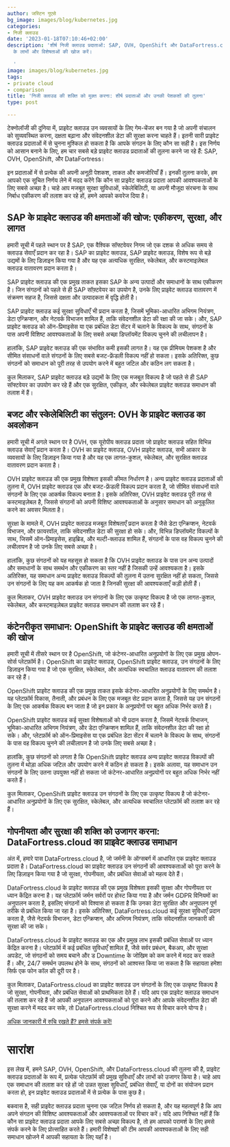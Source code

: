 ```yaml
---
author: जस्टिन गुएसे
bg_image: images/blog/kubernetes.jpg
categories:
- निजी क्लाउड
date: '2023-01-18T07:10:46+02:00'
description: 'शीर्ष निजी क्लाउड प्रदाताओं: SAP, OVH, OpenShift और DataFortress.cloud
  के लाभों और विशेषताओं की खोज करें।

  '
image: images/blog/kubernetes.jpg
tags:
- private cloud
- comparison
title: 'निजी क्लाउड की शक्ति को मुक्त करना: शीर्ष प्रदाताओं और उनकी पेशकशों की तुलना'
type: post

---
```

टेक्नोलॉजी की दुनिया में, प्राइवेट क्लाउड उन व्यवसायों के लिए गेम-चेंजर बन गया है जो अपनी संचालन को सुव्यवस्थित करना, दक्षता बढ़ाना और संवेदनशील डेटा की सुरक्षा करना चाहते हैं। इतनी सारी प्राइवेट क्लाउड प्रदाताओं में से चुनना मुश्किल हो सकता है कि आपके संगठन के लिए कौन सा सही है। इस निर्णय को आसान बनाने के लिए, हम चार सबसे बड़े प्राइवेट क्लाउड प्रदाताओं की तुलना करने जा रहे हैं: SAP, OVH, OpenShift, और DataFortress।

इन प्रदाताओं में से प्रत्येक की अपनी अनूठी पेशकश, ताकत और कमजोरियाँ हैं। इनकी तुलना करके, हम आपको एक सूचित निर्णय लेने में मदद करेंगे कि कौन सा प्राइवेट क्लाउड प्रदाता आपकी आवश्यकताओं के लिए सबसे अच्छा है। चाहे आप मजबूत सुरक्षा सुविधाओं, स्केलेबिलिटी, या अपनी मौजूदा संरचना के साथ निर्बाध एकीकरण की तलाश कर रहे हों, हमने आपको कवरेज दिया है।

## SAP के प्राइवेट क्लाउड की क्षमताओं की खोज: एकीकरण, सुरक्षा, और लागत

हमारी सूची में पहले स्थान पर है SAP, एक वैश्विक सॉफ्टवेयर निगम जो एक दशक से अधिक समय से क्लाउड सेवाएँ प्रदान कर रहा है। SAP का प्राइवेट क्लाउड, SAP प्राइवेट क्लाउड, विशेष रूप से बड़े उद्यमों के लिए डिज़ाइन किया गया है और यह एक अत्यधिक सुरक्षित, स्केलेबल, और कस्टमाइज़ेबल क्लाउड वातावरण प्रदान करता है।

SAP प्राइवेट क्लाउड की एक प्रमुख ताकत इसका SAP के अन्य उत्पादों और समाधानों के साथ एकीकरण है। जिन संगठनों को पहले से ही SAP सॉफ़्टवेयर का उपयोग है, उनके लिए प्राइवेट क्लाउड वातावरण में संक्रमण सहज है, जिससे दक्षता और उत्पादकता में वृद्धि होती है।

SAP प्राइवेट क्लाउड कई सुरक्षा सुविधाएँ भी प्रदान करता है, जिसमें भूमिका-आधारित अभिगम नियंत्रण, डेटा एन्क्रिप्शन, और नेटवर्क विभाजन शामिल हैं, ताकि संवेदनशील डेटा की रक्षा की जा सके। और, SAP प्राइवेट क्लाउड को ऑन-प्रिमाइसेस या एक प्रबंधित डेटा सेंटर में चलाने के विकल्प के साथ, संगठनों के पास अपनी विशिष्ट आवश्यकताओं के लिए सबसे अच्छा डिप्लॉयमेंट विकल्प चुनने की लचीलापन है।

हालांकि, SAP प्राइवेट क्लाउड की एक संभावित कमी इसकी लागत है। यह एक प्रीमियम पेशकश है और सीमित संसाधनों वाले संगठनों के लिए सबसे बजट-फ्रेंडली विकल्प नहीं हो सकता। इसके अतिरिक्त, कुछ संगठनों को समाधान को पूरी तरह से उपयोग करने में बहुत जटिल और कठिन लग सकता है।

कुल मिलाकर, SAP प्राइवेट क्लाउड बड़े उद्यमों के लिए एक मजबूत विकल्प है जो पहले से ही SAP सॉफ्टवेयर का उपयोग कर रहे हैं और एक सुरक्षित, एकीकृत, और स्केलेबल प्राइवेट क्लाउड समाधान की तलाश में हैं।

## बजट और स्केलेबिलिटी का संतुलन: OVH के प्राइवेट क्लाउड का अवलोकन

हमारी सूची में अगले स्थान पर है OVH, एक यूरोपीय क्लाउड प्रदाता जो प्राइवेट क्लाउड सहित विभिन्न क्लाउड सेवाएँ प्रदान करता है। OVH का प्राइवेट क्लाउड, OVH प्राइवेट क्लाउड, सभी आकार के व्यवसायों के लिए डिज़ाइन किया गया है और यह एक लागत-कुशल, स्केलेबल, और सुरक्षित क्लाउड वातावरण प्रदान करता है।

OVH प्राइवेट क्लाउड की एक प्रमुख विशेषता इसकी कीमत निर्धारण है। अन्य प्राइवेट क्लाउड प्रदाताओं की तुलना में, OVH प्राइवेट क्लाउड एक और बजट-फ्रेंडली विकल्प प्रदान करता है, जो सीमित संसाधनों वाले संगठनों के लिए एक आकर्षक विकल्प बनाता है। इसके अतिरिक्त, OVH प्राइवेट क्लाउड पूरी तरह से कस्टमाइज़ेबल है, जिससे संगठनों को अपनी विशिष्ट आवश्यकताओं के अनुसार समाधान को अनुकूलित करने का अवसर मिलता है।

सुरक्षा के मामले में, OVH प्राइवेट क्लाउड मजबूत विशेषताएँ प्रदान करता है जैसे डेटा एन्क्रिप्शन, नेटवर्क विभाजन, और फ़ायरवॉल, ताकि संवेदनशील डेटा की सुरक्षा हो सके। और, विभिन्न डिप्लॉयमेंट विकल्पों के साथ, जिसमें ऑन-प्रिमाइसेस, हाइब्रिड, और मल्टी-क्लाउड शामिल हैं, संगठनों के पास वह विकल्प चुनने की लचीलापन है जो उनके लिए सबसे अच्छा है।

हालांकि, कुछ संगठनों को यह महसूस हो सकता है कि OVH प्राइवेट क्लाउड के पास उन अन्य उत्पादों और समाधानों के साथ समर्थन और एकीकरण का स्तर नहीं है जिसकी उन्हें आवश्यकता है। इसके अतिरिक्त, यह समाधान अन्य प्राइवेट क्लाउड विकल्पों की तुलना में उतना सुरक्षित नहीं हो सकता, जिससे उन संगठनों के लिए यह कम आकर्षक हो जाता है जिनकी सुरक्षा की आवश्यकताएँ कड़ी होती हैं।

कुल मिलाकर, OVH प्राइवेट क्लाउड उन संगठनों के लिए एक उत्कृष्ट विकल्प है जो एक लागत-कुशल, स्केलेबल, और कस्टमाइज़ेबल प्राइवेट क्लाउड समाधान की तलाश कर रहे हैं।

## कंटेनरीकृत समाधान: OpenShift के प्राइवेट क्लाउड की क्षमताओं की खोज

हमारी सूची में तीसरे स्थान पर है OpenShift, जो कंटेनर-आधारित अनुप्रयोगों के लिए एक प्रमुख ओपन-सोर्स प्लेटफ़ॉर्म है। OpenShift का प्राइवेट क्लाउड, OpenShift प्राइवेट क्लाउड, उन संगठनों के लिए डिज़ाइन किया गया है जो एक सुरक्षित, स्केलेबल, और अत्यधिक स्वचालित क्लाउड वातावरण की तलाश कर रहे हैं।

OpenShift प्राइवेट क्लाउड की एक प्रमुख ताकत इसके कंटेनर-आधारित अनुप्रयोगों के लिए समर्थन है। यह प्लेटफ़ॉर्म विकास, तैनाती, और प्रबंधन के लिए एक मजबूत सेट प्रदान करता है, जिससे यह उन संगठनों के लिए एक आकर्षक विकल्प बन जाता है जो इन प्रकार के अनुप्रयोगों पर बहुत अधिक निर्भर करते हैं।

OpenShift प्राइवेट क्लाउड कई सुरक्षा विशेषताओं को भी प्रदान करता है, जिसमें नेटवर्क विभाजन, भूमिका-आधारित अभिगम नियंत्रण, और डेटा एन्क्रिप्शन शामिल हैं, ताकि संवेदनशील डेटा की रक्षा हो सके। और, प्लेटफ़ॉर्म को ऑन-प्रिमाइसेस या एक प्रबंधित डेटा सेंटर में चलाने के विकल्प के साथ, संगठनों के पास वह विकल्प चुनने की लचीलापन है जो उनके लिए सबसे अच्छा है।

हालांकि, कुछ संगठनों को लगता है कि OpenShift प्राइवेट क्लाउड अन्य प्राइवेट क्लाउड विकल्पों की तुलना में थोड़ा अधिक जटिल और उपयोग करने में कठिन हो सकता है। इसके अलावा, यह समाधान उन संगठनों के लिए उतना उपयुक्त नहीं हो सकता जो कंटेनर-आधारित अनुप्रयोगों पर बहुत अधिक निर्भर नहीं करते हैं।

कुल मिलाकर, OpenShift प्राइवेट क्लाउड उन संगठनों के लिए एक उत्कृष्ट विकल्प है जो कंटेनर-आधारित अनुप्रयोगों के लिए एक सुरक्षित, स्केलेबल, और अत्यधिक स्वचालित प्लेटफ़ॉर्म की तलाश कर रहे हैं।

## गोपनीयता और सुरक्षा की शक्ति को उजागर करना: DataFortress.cloud का प्राइवेट क्लाउड समाधान

अंत में, हमारे पास DataFortress.cloud है, जो जर्मनी के ऑग्सबर्ग में आधारित एक प्राइवेट क्लाउड प्रदाता है। DataFortress.cloud का प्राइवेट क्लाउड उन संगठनों की आवश्यकताओं को पूरा करने के लिए डिज़ाइन किया गया है जो सुरक्षा, गोपनीयता, और प्रबंधित सेवाओं को महत्व देते हैं।

DataFortress.cloud के प्राइवेट क्लाउड की एक प्रमुख विशेषता इसकी सुरक्षा और गोपनीयता पर ध्यान केंद्रित करना है। यह प्लेटफ़ॉर्म जर्मन सर्वरों पर होस्ट किया गया है और जर्मन GDPR विनियमों का अनुपालन करता है, इसलिए संगठनों को विश्वास हो सकता है कि उनका डेटा सुरक्षित और अनुपालन पूर्ण तरीके से प्रबंधित किया जा रहा है। इसके अतिरिक्त, DataFortress.cloud कई सुरक्षा सुविधाएँ प्रदान करता है, जैसे नेटवर्क विभाजन, डेटा एन्क्रिप्शन, और अभिगम नियंत्रण, ताकि संवेदनशील जानकारी की सुरक्षा की जा सके।

DataFortress.cloud के प्राइवेट क्लाउड का एक और प्रमुख लाभ इसकी प्रबंधित सेवाओं पर ध्यान केंद्रित करना है। प्लेटफ़ॉर्म में कई प्रबंधित सुविधाएँ शामिल हैं, जैसे सर्वर प्रबंधन, बैकअप, और सुरक्षा अपडेट, जो संगठनों को समय बचाने और ड Downtime के जोखिम को कम करने में मदद कर सकते हैं। और, 24/7 समर्थन उपलब्ध होने के साथ, संगठनों को आश्वस्त किया जा सकता है कि सहायता हमेशा सिर्फ एक फोन कॉल की दूरी पर है।

कुल मिलाकर, DataFortress.cloud का प्राइवेट क्लाउड उन संगठनों के लिए एक उत्कृष्ट विकल्प है जो सुरक्षा, गोपनीयता, और प्रबंधित सेवाओं को प्राथमिकता देते हैं। यदि आप एक प्राइवेट क्लाउड समाधान की तलाश कर रहे हैं जो आपकी अनुपालन आवश्यकताओं को पूरा करने और आपके संवेदनशील डेटा की सुरक्षा करने में मदद कर सके, तो DataFortress.cloud निश्चित रूप से विचार करने योग्य है।

[अधिक जानकारी में रुचि रखते हैं? हमसे संपर्क करें!](/contact)

# सारांश

इस लेख में, हमने SAP, OVH, OpenShift, और DataFortress.cloud की तुलना की है, प्राइवेट क्लाउड प्रदाताओं के रूप में, प्रत्येक प्लेटफ़ॉर्म की प्रमुख सुविधाएँ और लाभों को उजागर किया है। चाहे आप एक समाधान की तलाश कर रहे हों जो उन्नत सुरक्षा सुविधाएँ, प्रबंधित सेवाएँ, या दोनों का संयोजन प्रदान करता हो, इन प्राइवेट क्लाउड प्रदाताओं में से प्रत्येक के पास कुछ है।

बकवास है, सही प्राइवेट क्लाउड प्रदाता चुनना एक जटिल निर्णय हो सकता है, और यह महत्वपूर्ण है कि आप अपने संगठन की विशिष्ट आवश्यकताओं और आवश्यकताओं पर विचार करें। यदि आप निश्चित नहीं हैं कि कौन सा प्राइवेट क्लाउड प्रदाता आपके लिए सबसे अच्छा विकल्प है, तो हम आपको परामर्श के लिए हमसे संपर्क करने के लिए प्रोत्साहित करते हैं। हमारी विशेषज्ञों की टीम आपकी आवश्यकताओं के लिए सही समाधान खोजने में आपकी सहायता के लिए यहाँ है।